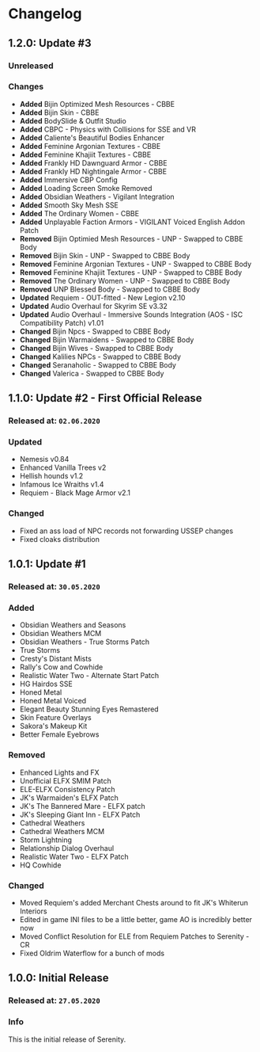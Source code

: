 # Changelog

## 1.2.0: Update #3

### Unreleased

### Changes

- **Added**   Bijin Optimized Mesh Resources - CBBE
- **Added**   Bijin Skin - CBBE
- **Added**   BodySlide & Outfit Studio
- **Added**   CBPC - Physics with Collisions for SSE and VR
- **Added**   Caliente's Beautiful Bodies Enhancer
- **Added**   Feminine Argonian Textures - CBBE
- **Added**   Feminine Khajiit Textures - CBBE
- **Added**   Frankly HD Dawnguard Armor - CBBE
- **Added**   Frankly HD Nightingale Armor - CBBE
- **Added**   Immersive CBP Config
- **Added**   Loading Screen Smoke Removed
- **Added**   Obsidian Weathers - Vigilant Integration
- **Added**   Smooth Sky Mesh SSE
- **Added**   The Ordinary Women - CBBE
- **Added**   Unplayable Faction Armors - VIGILANT Voiced English Addon Patch
- **Removed** Bijin Optimied Mesh Resources - UNP - Swapped to CBBE Body
- **Removed** Bijin Skin - UNP - Swapped to CBBE Body
- **Removed** Feminine Argonian Textures - UNP - Swapped to CBBE Body
- **Removed** Feminine Khajiit Textures - UNP - Swapped to CBBE Body
- **Removed** The Ordinary Women - UNP - Swapped to CBBE Body
- **Removed** UNP Blessed Body - Swapped to CBBE Body
- **Updated** Requiem - OUT-fitted - New Legion v2.10
- **Updated** Audio Overhaul for Skyrim SE v3.32
- **Updated** Audio Overhaul - Immersive Sounds Integration (AOS - ISC Compatibility Patch) v1.01
- **Changed** Bijin Npcs - Swapped to CBBE Body
- **Changed** Bijin Warmaidens - Swapped to CBBE Body
- **Changed** Bijin Wives - Swapped to CBBE Body
- **Changed** Kalilies NPCs - Swapped to CBBE Body
- **Changed** Seranaholic - Swapped to CBBE Body
- **Changed** Valerica - Swapped to CBBE Body

## 1.1.0: Update #2 - First Official Release

### Released at: `02.06.2020`

### Updated

- Nemesis v0.84
- Enhanced Vanilla Trees v2
- Hellish hounds v1.2
- Infamous Ice Wraiths v1.4
- Requiem - Black Mage Armor v2.1

### Changed

- Fixed an ass load of NPC records not forwarding USSEP changes
- Fixed cloaks distribution

## 1.0.1: Update #1

### Released at: `30.05.2020`

### Added

- Obsidian Weathers and Seasons
- Obsidian Weathers MCM
- Obsidian Weathers - True Storms Patch
- True Storms
- Cresty's Distant Mists
- Rally's Cow and Cowhide
- Realistic Water Two - Alternate Start Patch
- HG Hairdos SSE
- Honed Metal
- Honed Metal Voiced
- Elegant Beauty Stunning Eyes Remastered
- Skin Feature Overlays
- Sakora's Makeup Kit
- Better Female Eyebrows

### Removed

- Enhanced Lights and FX
- Unofficial ELFX SMIM Patch
- ELE-ELFX Consistency Patch
- JK's Warmaiden's ELFX Patch
- JK's The Bannered Mare - ELFX patch
- JK's Sleeping Giant Inn - ELFX Patch
- Cathedral Weathers
- Cathedral Weathers MCM
- Storm Lightning
- Relationship Dialog Overhaul
- Realistic Water Two - ELFX Patch
- HQ Cowhide

### Changed

- Moved Requiem's added Merchant Chests around to fit JK's Whiterun Interiors
- Edited in game INI files to be a little better, game AO is incredibly better now
- Moved Conflict Resolution for ELE from Requiem Patches to Serenity - CR
- Fixed Oldrim Waterflow for a bunch of mods

## 1.0.0: Initial Release

### Released at: `27.05.2020`

### Info

This is the initial release of Serenity.
